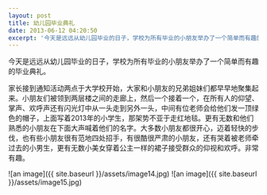 ```yaml
---
layout: post
title: 幼儿园毕业典礼
date: 2013-06-12 04:20:50
excerpt: '今天是远远从幼儿园毕业的日子，学校为所有毕业的小朋友举办了一个简单而有趣的毕业典礼。'
---
```




今天是远远从幼儿园毕业的日子，学校为所有毕业的小朋友举办了一个简单而有趣的毕业典礼。


家长接到通知活动两点于大学校开始，大家和小朋友的兄弟姐妹们都早早地聚集起来。小朋友们被领到两层楼之间的走廊上，然后一个接着一个，在所有人的仰望、掌声、欢呼声还有闪光灯中从一头走到另外一头，中间有位老师会给他们发一顶绿色的帽子，上面写着2013年的小学生，那架势不亚于走红地毯。更有无数和他们熟悉的小朋友在下面大声喊着他们的名字。大多数小朋友都很开心，迈着轻快的步伐，也有些小朋友很有范地四处招手，有很酷很严肃的小朋友，还有哭着被老师牵过去的小男生，更有无数小美女穿着公主一样的裙子接受群众的仰视和欢呼。非常有趣。

![an image]({{ site.baseurl }}/assets/image14.jpg)
![an image]({{ site.baseurl }}/assets/image15.jpg)

